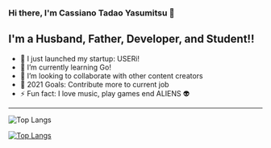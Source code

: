 ### Hi there, I'm Cassiano Tadao Yasumitsu 👋
## I'm a Husband, Father, Developer, and Student!!

- 🔭  I just launched my startup: USERi!
- 🌱  I’m currently learning Go!
- 👯  I’m looking to collaborate with other content creators
- 🥅  2021 Goals: Contribute more to current job
- ⚡  Fun fact: I love music, play games end ALIENS 👽

---


![Top Langs](https://github-readme-stats.vercel.app/api/top-langs/?username=cassianotadaoyasumitsu&layout=compact)

[![Top Langs](https://github-readme-stats.vercel.app/api/top-langs/?username=cassianotadaoyasumitsu)](https://github.com/cassianotadaoyasumitsu/github-readme-stats)

